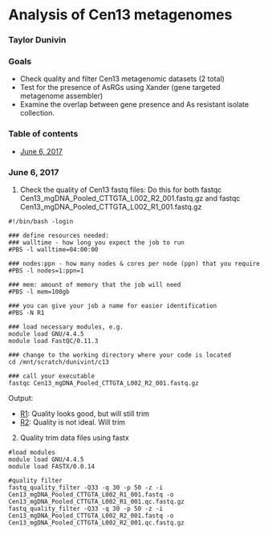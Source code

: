 # Analysis of Cen13 metagenomes
### Taylor Dunivin

### Goals
* Check quality and filter Cen13 metagenomic datasets (2 total)
* Test for the presence of AsRGs using Xander (gene targeted metagenome assembler)
* Examine the overlap between gene presence and As resistant isolate collection. 

### Table of contents
* [June 6, 2017]()


### June 6, 2017
1. Check the quality of Cen13 fastq files: Do this for both fastqc Cen13_mgDNA_Pooled_CTTGTA_L002_R2_001.fastq.gz and fastqc Cen13_mgDNA_Pooled_CTTGTA_L002_R1_001.fastq.gz
```
#!/bin/bash -login
 
### define resources needed:
### walltime - how long you expect the job to run
#PBS -l walltime=04:00:00
 
### nodes:ppn - how many nodes & cores per node (ppn) that you require
#PBS -l nodes=1:ppn=1
 
### mem: amount of memory that the job will need
#PBS -l mem=100gb
 
### you can give your job a name for easier identification
#PBS -N R1
 
### load necessary modules, e.g.
module load GNU/4.4.5
module load FastQC/0.11.3
 
### change to the working directory where your code is located
cd /mnt/scratch/dunivint/c13
 
### call your executable
fastqc Cen13_mgDNA_Pooled_CTTGTA_L002_R2_001.fastq.gz
```

Output: 
* [R1](https://github.com/ShadeLab/Arsenic_Growth_Analysis/blob/master/As_metaG/data/Cen13_mgDNA_Pooled_CTTGTA_L002_R1_001_fastqc.html): Quality looks good, but will still trim
* [R2](https://github.com/ShadeLab/Arsenic_Growth_Analysis/blob/master/As_metaG/data/Cen13_mgDNA_Pooled_CTTGTA_L002_R2_001_fastqc.html): Quality is not ideal. Will trim

2. Quality trim data files using fastx
```
#load modules
module load GNU/4.4.5
module load FASTX/0.0.14

#quality filter
fastq_quality_filter -Q33 -q 30 -p 50 -z -i Cen13_mgDNA_Pooled_CTTGTA_L002_R1_001.fastq -o Cen13_mgDNA_Pooled_CTTGTA_L002_R1_001.qc.fastq.gz
fastq_quality_filter -Q33 -q 30 -p 50 -z -i Cen13_mgDNA_Pooled_CTTGTA_L002_R2_001.fastq -o Cen13_mgDNA_Pooled_CTTGTA_L002_R2_001.qc.fastq.gz
```

